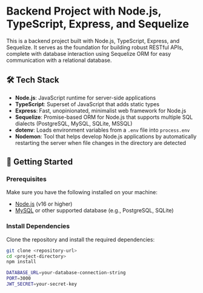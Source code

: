 # Backend Project with Node.js, TypeScript, Express, and Sequelize

This is a backend project built with Node.js, TypeScript, Express, and Sequelize. It serves as the foundation for building robust RESTful APIs, complete with database interaction using Sequelize ORM for easy communication with a relational database.

## 🛠️ Tech Stack

- **Node.js**: JavaScript runtime for server-side applications
- **TypeScript**: Superset of JavaScript that adds static types
- **Express**: Fast, unopinionated, minimalist web framework for Node.js
- **Sequelize**: Promise-based ORM for Node.js that supports multiple SQL dialects (PostgreSQL, MySQL, SQLite, MSSQL)
- **dotenv**: Loads environment variables from a `.env` file into `process.env`
- **Nodemon**: Tool that helps develop Node.js applications by automatically restarting the server when file changes in the directory are detected

## 🚀 Getting Started

### Prerequisites

Make sure you have the following installed on your machine:

- [Node.js](https://nodejs.org/) (v16 or higher)
- [MySQL](https://www.mysql.com/) or other supported database (e.g., PostgreSQL, SQLite)

### Install Dependencies

Clone the repository and install the required dependencies:

```bash
git clone <repository-url>
cd <project-directory>
npm install

DATABASE_URL=your-database-connection-string
PORT=3000
JWT_SECRET=your-secret-key
